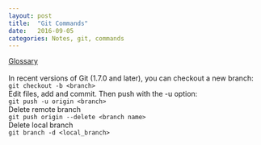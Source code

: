 ```yaml
---
layout: post
title:  "Git Commands"
date:   2016-09-05
categories: Notes, git, commands
---
```


[Glossary](https://www.atlassian.com/git/glossary/)<br>
<br>In recent versions of Git (1.7.0 and later), you can checkout a new branch:<br>
`git checkout -b <branch>`
<br>Edit files, add and commit. Then push with the -u option:<br>
`git push -u origin <branch>`
<br>Delete remote branch<br>
`git push origin --delete <branch name>`
<br>Delete local branch<br>
`git branch -d <local_branch>`